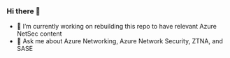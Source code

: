 ### Hi there 👋

- 🔭 I’m currently working on rebuilding this repo to have relevant Azure NetSec content
- 💬 Ask me about Azure Networking, Azure Network Security, ZTNA, and SASE
